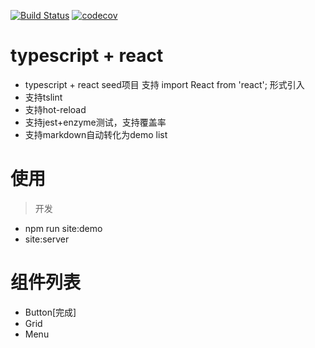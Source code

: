 [![Build Status](https://travis-ci.org/scliuyang/jtalk_components.svg?branch=master)](https://travis-ci.org/scliuyang/jtalk_components)
[![codecov](https://codecov.io/gh/scliuyang/jtalk_components/branch/master/graph/badge.svg)](https://codecov.io/gh/scliuyang/jtalk_components)

# typescript + react
- typescript + react seed项目 支持 import React from 'react'; 形式引入
- 支持tslint
- 支持hot-reload
- 支持jest+enzyme测试，支持覆盖率
- 支持markdown自动转化为demo list

# 使用

> 开发
- npm run site:demo
- site:server

# 组件列表
- Button[完成]
- Grid 
- Menu